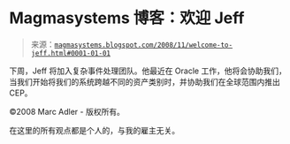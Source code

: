 <!--yml

分类：未分类

日期：2024-05-18 04:57:42

-->

# Magmasystems 博客：欢迎 Jeff

> 来源：[`magmasystems.blogspot.com/2008/11/welcome-to-jeff.html#0001-01-01`](http://magmasystems.blogspot.com/2008/11/welcome-to-jeff.html#0001-01-01)

下周，Jeff 将加入复杂事件处理团队。他最近在 Oracle 工作，他将会协助我们，当我们开始将我们的系统跨越不同的资产类别时，并协助我们在全球范围内推出 CEP。

©2008 Marc Adler - 版权所有。

在这里的所有观点都是个人的，与我的雇主无关。
